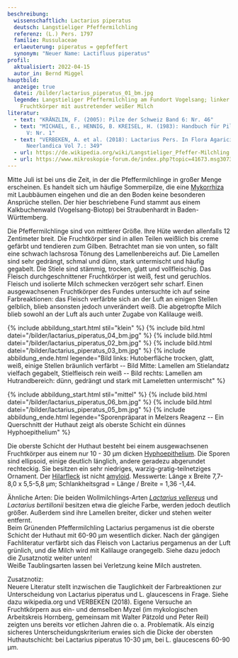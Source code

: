 ```yaml
---
beschreibung:
  wissenschaftlich: Lactarius piperatus
  deutsch: Langstieliger Pfeffermilchling
  referenz: (L.) Pers. 1797
  familie: Russulaceae
  erlaeuterung: piperatus = gepfeffert
  synonym: "Neuer Name: Lactifluus piperatus"
profil:
  aktualisiert: 2022-04-15
  autor_in: Bernd Miggel
hauptbild:
  anzeige: true
  datei: /bilder/lactarius_piperatus_01_bm.jpg
  legende: Langstieliger Pfeffermilchling am Fundort Vogelsang; linker
    Fruchtkörper mit austretender weißer Milch
literatur:
  - text: "KRÄNZLIN, F. (2005): Pilze der Schweiz Band 6: Nr. 46"
  - text: "MICHAEL, E., HENNIG, B. KREISEL, H. (1983): Handbuch für Pilzfreunde Band
      V: Nr. 1"
  - text: "VERBEKEN, A. et al. (2018): Lactarius Pers. In Flora Agaricina
      Neerlandica Vol 7.: 349"
  - url: https://de.wikipedia.org/wiki/Langstieliger_Pfeffer-Milchling
  - url: https://www.mikroskopie-forum.de/index.php?topic=41673.msg307367#msg307367
---
```

Mitte Juli ist bei uns die Zeit, in der die Pfeffermilchlinge in großer Menge erscheinen. Es handelt sich um häufige Sommerpilze, die eine [Mykorrhiza](Mykorrhiza "Glossar") mit Laubbäumen eingehen und die an den Boden keine besonderen Ansprüche stellen. Der hier beschriebene Fund stammt aus einem Kalkbuchenwald (Vogelsang-Biotop) bei Straubenhardt in Baden-Württemberg.

Die Pfeffermilchlinge sind von mittlerer Größe. Ihre Hüte werden allenfalls 12 Zentimeter breit. Die Fruchtkörper sind in allen Teilen weißlich bis creme gefärbt und tendieren zum Gilben. Betrachtet man sie von unten, so fällt eine schwach lachsrosa Tönung des Lamellenbereichs auf. Die Lamellen sind sehr gedrängt, schmal und dünn, stark untermischt und häufig gegabelt. Die Stiele sind stämmig, trocken, glatt und vollfleischig. Das Fleisch durchgeschnittener Fruchtkörper ist weiß, fest und geruchlos. Fleisch und isolierte Milch schmecken verzögert sehr scharf. Einen ausgewachsenen Fruchtkörper des Fundes untersuchte ich auf seine Farbreaktionen: das Fleisch verfärbte sich an der Luft an einigen Stellen gelblich, blieb ansonsten jedoch unverändert weiß. Die abgetropfte Milch blieb sowohl an der Luft als auch unter Zugabe von Kalilauge weiß.

{% include abbildung_start.html stil="klein" %}
{% include bild.html datei="/bilder/lactarius_piperatus_04_bm.jpg" %}
{% include bild.html datei="/bilder/lactarius_piperatus_02_bm.jpg" %}
{% include bild.html datei="/bilder/lactarius_piperatus_03_bm.jpg" %}
{% include abbildung_ende.html legende="Bild links: Hutoberfläche trocken, glatt, weiß, einige Stellen bräunlich verfärbt -- Bild Mitte: Lamellen am Stielandatz vielfach gegabelt, Stielfleisch rein weiß -- Bild rechts:  Lamellen am Hutrandbereich: dünn, gedrängt und stark mit Lameletten untermischt" %}

{% include abbildung_start.html stil="mittel" %}
{% include bild.html datei="/bilder/lactarius_piperatus_06_bm.jpg" %}
{% include bild.html datei="/bilder/lactarius_piperatus_05_bm.jpg" %}
{% include abbildung_ende.html legende="Sporenpräparat in Melzers Reagenz -- Ein Querschnitt der Huthaut zeigt als oberste Schicht ein dünnes Hyphoepithelium" %}

Die oberste Schicht der Huthaut besteht bei einem ausgewachsenen Fruchtkörper aus einem nur 10 - 30 µm dicken [Hyphoepithelium](Hyphoepithelium "Glossar"). Die Sporen sind ellipsoid, einige deutlich länglich, andere geradezu abgerundet rechteckig. Sie besitzen ein sehr niedriges, warzig-gratig-teilnetziges Ornament. Der [Hilarfleck](Hilarfleck "Glossar") ist nicht [amyloid](amyloid "Glossar"). Messwerte: Länge x Breite 7,7-8,0 x 5,5-5,8 µm;  Schlankheitsgrad = Länge / Breite = 1,36 -1,44.

Ähnliche Arten:
Die beiden Wollmilchlings-Arten *[Lactarius vellereus](/pilze/lactarius-vellereus-wolliger-milchling-erdschieber)* und *Lactarius bertillonii* besitzen etwa die gleiche Farbe, werden jedoch deutlich größer. Außerdem sind ihre Lamellen breiter, dicker und stehen weiter entfernt.\
Beim Grünenden Pfeffermilchling Lactarius pergamenus ist die oberste Schicht der Huthaut mit 60-90 µm wesentlich dicker. Nach der gängigen Fachliteratur verfärbt sich das Fleisch von Lactarius pergamenus an der Luft grünlich, und die Milch wird mit Kalilauge orangegelb. Siehe dazu jedoch die Zusatznotiz weiter unten!\
Weiße Taublingsarten lassen bei Verletzung keine Milch austreten.

Zusatznotiz:\
Neuere Literatur stellt inzwischen die Tauglichkeit der Farbreaktionen zur Unterscheidung von Lactarius piperatus und L. glaucescens in Frage. Siehe dazu wikipedia.org und VERBEKEN (2018). Eigene Versuche an Fruchtkörpern aus ein- und demselben Myzel (im mykologischen Arbeitskreis Hornberg, gemeinsam mit Walter Pätzold und Peter Reil) zeigten uns bereits vor etlichen Jahren die o. a. Problematik. Als einzig sicheres Unterscheidungskriterium erwies sich die Dicke der obersten Huthautschicht: bei Lactarius piperatus 10-30 µm, bei L. glaucescens 60-90 µm.